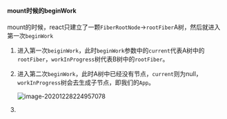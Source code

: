 #### mount时候的beginWork

mount的时候，react只建立了一颗`FiberRootNode`->`rootFiber`A树，然后就进入第一次`beginWork`

1. 进入第一次`beiginWork`，此时`beginWork`参数中的`current`代表A树中的`rootFiber`，`workInProgress`树代表B树中的`rootFiber`。

2. 进入第二次`beginWork`，此时A树中已经没有节点，`current`则为null，`workInProgress`树会去生成子节点，即我们的`App`。

   ![image-20201228224957078](/Users/awefeng/Code/summary/react解读/第二次beginWork的节点App.png)

3. 